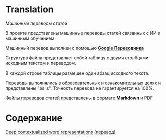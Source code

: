 # Translation
*Машинные переводы статей*

В проекте представлены машинные переводы статей связанных с ИИ и машинным обучением.

Машинный перевод выполнен с помощью **[Google Переводчика](https://translate.google.ru)**

Структура файла представляет собой таблицу с двумя столбцами: исходным текстом и переводом.

В каждой строке таблицы размещен один абзац исходного текста.

Переводы выполнялись в образовательных и ознакомительных целях и представлены "as is". Точность перевода не гарантируется на 100%.

Файлы переводов статей представлены в формате **[Markdown](https://ru.wikipedia.org/wiki/Markdown)** и PDF

# Содержание

[Deep contextualized word representations](https://github.com/galagankv/Translation/blob/main/sourses/Deep_contextualized_word_representations.pdf) [(перевод)](https://github.com/galagankv/Translation/blob/main/artilce/Deep_contextualized_word_representations_(%D0%BF%D0%B5%D1%80%D0%B5%D0%B2%D0%BE%D0%B4).pdf)
